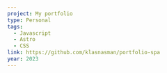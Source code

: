 ```yaml
---
project: My portfolio
type: Personal
tags:
  - Javascript
  - Astro
  - CSS
link: https://github.com/klasnasman/portfolio-spa
year: 2023
---
```

